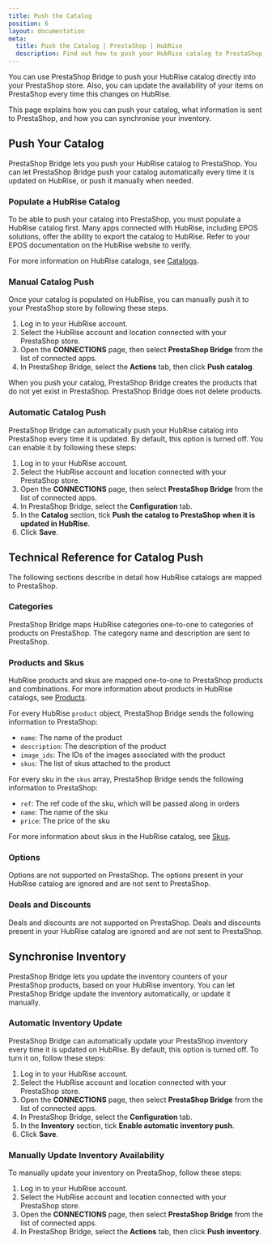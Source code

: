 ```yaml
---
title: Push the Catalog
position: 6
layout: documentation
meta:
  title: Push the Catalog | PrestaShop | HubRise
  description: Find out how to push your HubRise catalog to PrestaShop, how items and options are encoded, and which features are supported.
---
```


You can use PrestaShop Bridge to push your HubRise catalog directly into your PrestaShop store. Also, you can update the availability of your items on PrestaShop every time this changes on HubRise.

This page explains how you can push your catalog, what information is sent to PrestaShop, and how you can synchronise your inventory.

## Push Your Catalog

PrestaShop Bridge lets you push your HubRise catalog to PrestaShop. You can let PrestaShop Bridge push your catalog automatically every time it is updated on HubRise, or push it manually when needed.

### Populate a HubRise Catalog

To be able to push your catalog into PrestaShop, you must populate a HubRise catalog first. Many apps connected with HubRise, including EPOS solutions, offer the ability to export the catalog to HubRise. Refer to your EPOS documentation on the HubRise website to verify.

For more information on HubRise catalogs, see [Catalogs](/docs/catalog/).

### Manual Catalog Push

Once your catalog is populated on HubRise, you can manually push it to your PrestaShop store by following these steps.

1. Log in to your HubRise account.
1. Select the HubRise account and location connected with your PrestaShop store.
1. Open the **CONNECTIONS** page, then select **PrestaShop Bridge** from the list of connected apps.
1. In PrestaShop Bridge, select the **Actions** tab, then click **Push catalog**.

When you push your catalog, PrestaShop Bridge creates the products that do not yet exist in PrestaShop.
PrestaShop Bridge does not delete products.

### Automatic Catalog Push

PrestaShop Bridge can automatically push your HubRise catalog into PrestaShop every time it is updated. By default, this option is turned off. You can enable it by following these steps:

1. Log in to your HubRise account.
1. Select the HubRise account and location connected with your PrestaShop store.
1. Open the **CONNECTIONS** page, then select **PrestaShop Bridge** from the list of connected apps.
1. In PrestaShop Bridge, select the **Configuration** tab.
1. In the **Catalog** section, tick **Push the catalog to PrestaShop when it is updated in HubRise**.
1. Click **Save**.

## Technical Reference for Catalog Push

The following sections describe in detail how HubRise catalogs are mapped to PrestaShop.

### Categories

PrestaShop Bridge maps HubRise categories one-to-one to categories of products on PrestaShop. The category name and description are sent to PrestaShop.

### Products and Skus

HubRise products and skus are mapped one-to-one to PrestaShop products and combinations.
For more information about products in HubRise catalogs, see [Products](/developers/api/catalog-management/#products).

For every HubRise `product` object, PrestaShop Bridge sends the following information to PrestaShop:

- `name`: The name of the product
- `description`: The description of the product
- `image_ids`: The IDs of the images associated with the product
- `skus`: The list of skus attached to the product

For every sku in the `skus` array, PrestaShop Bridge sends the following information to PrestaShop:

- `ref`: The ref code of the sku, which will be passed along in orders
- `name`: The name of the sku
- `price`: The price of the sku

For more information about skus in the HubRise catalog, see [Skus](/developers/api/catalog-management/#skus).

### Options

Options are not supported on PrestaShop. The options present in your HubRise catalog are ignored and are not sent to PrestaShop.

### Deals and Discounts

Deals and discounts are not supported on PrestaShop. Deals and discounts present in your HubRise catalog are ignored and are not sent to PrestaShop.

## Synchronise Inventory

PrestaShop Bridge lets you update the inventory counters of your PrestaShop products, based on your HubRise inventory. You can let PrestaShop Bridge update the inventory automatically, or update it manually.

### Automatic Inventory Update

PrestaShop Bridge can automatically update your PrestaShop inventory every time it is updated on HubRise. By default, this option is turned off. To turn it on, follow these steps:

1. Log in to your HubRise account.
2. Select the HubRise account and location connected with your PrestaShop store.
3. Open the **CONNECTIONS** page, then select **PrestaShop Bridge** from the list of connected apps.
4. In PrestaShop Bridge, select the **Configuration** tab.
5. In the **Inventory** section, tick **Enable automatic inventory push**.
6. Click **Save**.

### Manually Update Inventory Availability

To manually update your inventory on PrestaShop, follow these steps:

1. Log in to your HubRise account.
1. Select the HubRise account and location connected with your PrestaShop store.
1. Open the **CONNECTIONS** page, then select **PrestaShop Bridge** from the list of connected apps.
1. In PrestaShop Bridge, select the **Actions** tab, then click **Push inventory**.
